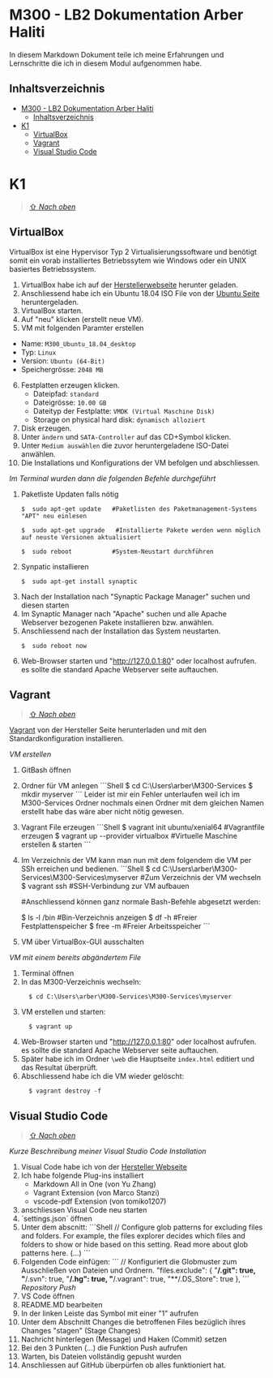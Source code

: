 M300 - LB2 Dokumentation Arber Haliti 
===
In diesem Markdown Dokument teile ich meine Erfahrungen und Lernschritte die ich in diesem Modul aufgenommen habe.

## Inhaltsverzeichnis
- [M300 - LB2 Dokumentation Arber Haliti](#m300---lb2-dokumentation-arber-haliti)
  - [Inhaltsverzeichnis](#inhaltsverzeichnis)
- [K1](#k1)
  - [VirtualBox](#virtualbox)
  - [Vagrant](#vagrant)
  - [Visual Studio Code](#visual-studio-code)









K1
======

> [⇧ *Nach oben*](#inhaltsverzeichnis)

## VirtualBox
VirtualBox ist eine Hypervisor Typ 2 Virtualisierungssoftware und benötigt somit ein vorab installiertes Betriebssytem wie Windows oder ein UNIX basiertes Betriebssystem.

1. VirtualBox habe ich auf der [Herstellerwebseite](https://www.virtualbox.org/wiki/Downloads) herunter geladen.
2. Anschliessend habe ich ein Ubuntu 18.04 ISO File von der [Ubuntu Seite](https://ubuntu.com/download) heruntergeladen.
3. VirtualBox starten.
4. Auf "neu" klicken (erstellt neue VM).
5. VM mit folgenden Paramter erstellen
* Name:      `M300_Ubuntu_18.04_desktop`
* Typ:       `Linux`
* Version:   `Ubuntu (64-Bit)`
* Speichergrösse: `2048 MB`
6. Festplatten erzeugen klicken.
   *  Dateipfad:                       `standard`
   *  Dateigrösse:                     `10.00 GB`
   *  Dateityp der Festplatte:         `VMDK (Virtual Maschine Disk)`
   *  Storage on physical hard disk:   `dynamisch alloziert`
7. Disk erzeugen.
8. Unter `ändern` und  `SATA-Controller` auf das CD+Symbol klicken.
9. Unter `Medium auswählen` die zuvor heruntergeladene ISO-Datei anwählen.
10. Die Installations und Konfigurations der VM befolgen und abschliessen.

*Im Terminal wurden dann die folgenden Befehle durchgeführt*
1. Paketliste Updaten falls nötig
   ```Shell 
   $  sudo apt-get update   #Paketlisten des Paketmanagement-Systems "APT" neu einlesen
   
   $  sudo apt-get upgrade   #Installierte Pakete werden wenn möglich auf neuste Versionen aktualisiert

   $  sudo reboot           #System-Neustart durchführen
   ```
2. Synpatic installieren
    ```Shell 
   $  sudo apt-get install synaptic
   ```
3. Nach der Installation nach "Synaptic Package Manager" suchen und diesen starten
4. Im Synaptic Manager nach "Apache" suchen und alle Apache Webserver bezogenen Pakete installieren bzw. anwählen.
5. Anschliessend nach der Installation das System neustarten.
   ```Shell
   $  sudo reboot now
   ```
6. Web-Browser starten und "http://127.0.0.1:80" oder localhost aufrufen. es sollte die standard Apache Webserver seite auftauchen.

## Vagrant
> [⇧ *Nach oben*](#inhaltsverzeichnis)

[Vagrant](https://www.vagrantup.com/downloads.html) von der Hersteller Seite herunterladen und mit den Standardkonfiguration installieren.

*VM erstellen*

1. GitBash öffnen
2. Ordner für VM anlegen
   ´´´Shell
   $ cd C:\Users\arber\M300-Services
   $ mkdir myserver
   ´´´
   Leider ist mir ein Fehler unterlaufen weil ich im M300-Services Ordner nochmals einen Ordner mit dem gleichen Namen erstellt habe das wäre aber nicht nötig gewesen.
3. Vagrant File erzeugen
   ´´´Shell
     $ vagrant init ubuntu/xenial64        #Vagrantfile erzeugen
     $ vagrant up --provider virtualbox    #Virtuelle Maschine erstellen & starten
   ´´´
4. Im Verzeichnis der VM kann man nun mit dem folgendem die VM per SSh erreichen und bedienen.
   ´´´Shell
    $ cd C:\Users\arber\M300-Services\M300-Services\myserver     #Zum Verzeichnis der VM wechseln
    $ vagrant ssh                                                #SSH-Verbindung zur VM aufbauen

     #Anschliessend können ganz normale Bash-Befehle abgesetzt werden:

    $ ls -l /bin  #Bin-Verzeichnis anzeigen
    $ df -h       #Freier Festplattenspeicher
    $ free -m     #Freier Arbeitsspeicher
    ´´´
5. VM über VirtualBox-GUI ausschalten

*VM mit einem bereits abgändertem File*

1. Terminal öffnen
2. In das M300-Verzeichnis wechseln:
    ```Shell
      $ cd C:\Users\arber\M300-Services\M300-Services\myserver
     ```
3. VM erstellen und starten:
    ```Shell
      $ vagrant up
    ``` 
4. Web-Browser starten und "http://127.0.0.1:80" oder localhost aufrufen. es sollte die standard Apache Webserver seite auftauchen.
5. Später habe ich im Ordner `\web` die Hauptseite `index.html` editiert und das Resultat überprüft.
6. Abschliessend habe ich die VM wieder gelöscht:
    ```Shell
      $ vagrant destroy -f
    ```
## Visual Studio Code
> [⇧ *Nach oben*](#inhaltsverzeichnis)

*Kurze Beschreibung meiner Visual Studio Code Installation*

1. Visual Code habe ich von der [Hersteller Webseite](https://code.visualstudio.com/"visualstudio.com")
2. Ich habe folgende Plug-ins installiert
   * Markdown All in One (von Yu Zhang)
   * Vagrant Extension (von Marco Stanzi)
   * vscode-pdf Extension (von tomiko1207)
3. anschliessen Visual Code neu starten
4. ´settings.json´ öffnen
5. Unter dem abscnitt:
    ´´´Shell
     // Configure glob patterns for excluding files and folders. For example, the files 
    explorer decides which files and folders to show or hide based on this setting. 
    Read more about glob patterns here. (...)
    ´´´
6. Folgenden Code einfügen:
    ´´´
    // Konfiguriert die Globmuster zum Ausschließen von Dateien und Ordnern.
 "files.exclude": {
   "**/.git": true,
   "**/.svn": true,
   "**/.hg": true,
   "**/.vagrant": true,
   "**/.DS_Store": true
 },
 ´´´
*Repository Push*
1. VS Code öffnen
2. README.MD bearbeiten 
3. In der linken Leiste das Symbol mit einer "1" aufrufen
4. Unter dem Abschnitt Changes die betroffenen Files bezüglich ihres Changes "stagen" (Stage Changes)
5. Nachricht hinterlegen (Message) und Haken (Commit) setzen
6. Bei den 3 Punkten (...) die Funktion Push aufrufen
7. Warten, bis Dateien vollständig gepusht wurden
8. Anschliessen auf GitHub überpürfen ob alles funktioniert hat. 

